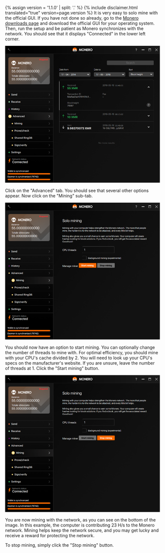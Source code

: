 {% assign version = '1.1.0' | split: '.' %}
{% include disclaimer.html translated="true" version=page.version %}
It is very easy to solo mine with the official GUI. If you have not done so already, go to the <a href="{{site.baseurl}}/downloads/">Monero downloads page</a> and download the official GUI for your operating system. Then, run the setup and be patient as Monero synchronizes with the network. You should see that it displays "Connected" in the lower left corner.

<img src="png/solo_mine_GUI/01.PNG" style="width: 600px;"/>

Click on the "Advanced" tab. You should see that several other options appear. Now click on the "Mining" sub-tab.

<img src="png/solo_mine_GUI/02.PNG" style="width: 600px;"/>

You should now have an option to start mining. You can optionally change the number of threads to mine with. For optimal efficiency, you should mine with your CPU's cache divided by 2. You will need to look up your CPU's specs on the manufacturer's website. If you are unsure, leave the number of threads at 1. Click the "Start mining" button.

<img src="png/solo_mine_GUI/03.PNG" style="width: 600px;"/>

You are now mining with the network, as you can see on the bottom of the image. In this example, the computer is contributing 23 H/s to the Monero network. Mining helps keep the network secure, and you may get lucky and receive a reward for protecting the network.

To stop mining, simply click the "Stop mining" button.
